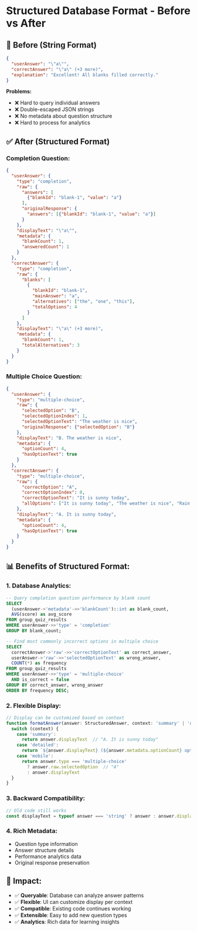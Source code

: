 # Structured Database Format - Before vs After

## 🚨 **Before (String Format)**

```json
{
  "userAnswer": "\"a\"",
  "correctAnswer": "\"a\" (+3 more)",
  "explanation": "Excellent! All blanks filled correctly."
}
```

**Problems:**
- ❌ Hard to query individual answers
- ❌ Double-escaped JSON strings
- ❌ No metadata about question structure
- ❌ Hard to process for analytics

## ✅ **After (Structured Format)**

### **Completion Question:**
```json
{
  "userAnswer": {
    "type": "completion",
    "raw": {
      "answers": [
        {"blankId": "blank-1", "value": "a"}
      ],
      "originalResponse": {
        "answers": [{"blankId": "blank-1", "value": "a"}]
      }
    },
    "displayText": "\"a\"",
    "metadata": {
      "blankCount": 1,
      "answeredCount": 1
    }
  },
  "correctAnswer": {
    "type": "completion",
    "raw": {
      "blanks": [
        {
          "blankId": "blank-1",
          "mainAnswer": "a",
          "alternatives": ["the", "one", "this"],
          "totalOptions": 4
        }
      ]
    },
    "displayText": "\"a\" (+3 more)",
    "metadata": {
      "blankCount": 1,
      "totalAlternatives": 3
    }
  }
}
```

### **Multiple Choice Question:**
```json
{
  "userAnswer": {
    "type": "multiple-choice",
    "raw": {
      "selectedOption": "B",
      "selectedOptionIndex": 1,
      "selectedOptionText": "The weather is nice",
      "originalResponse": {"selectedOption": "B"}
    },
    "displayText": "B. The weather is nice",
    "metadata": {
      "optionCount": 4,
      "hasOptionText": true
    }
  },
  "correctAnswer": {
    "type": "multiple-choice",
    "raw": {
      "correctOption": "A",
      "correctOptionIndex": 0,
      "correctOptionText": "It is sunny today",
      "allOptions": ["It is sunny today", "The weather is nice", "Rain is coming", "It's very cold"]
    },
    "displayText": "A. It is sunny today",
    "metadata": {
      "optionCount": 4,
      "hasOptionText": true
    }
  }
}
```

## 📊 **Benefits of Structured Format:**

### **1. Database Analytics:**
```sql
-- Query completion question performance by blank count
SELECT
  (userAnswer->'metadata'->>'blankCount')::int as blank_count,
  AVG(score) as avg_score
FROM group_quiz_results
WHERE userAnswer->>'type' = 'completion'
GROUP BY blank_count;

-- Find most commonly incorrect options in multiple choice
SELECT
  correctAnswer->'raw'->>'correctOptionText' as correct_answer,
  userAnswer->'raw'->>'selectedOptionText' as wrong_answer,
  COUNT(*) as frequency
FROM group_quiz_results
WHERE userAnswer->>'type' = 'multiple-choice'
  AND is_correct = false
GROUP BY correct_answer, wrong_answer
ORDER BY frequency DESC;
```

### **2. Flexible Display:**
```typescript
// Display can be customized based on context
function formatAnswer(answer: StructuredAnswer, context: 'summary' | 'detailed' | 'mobile') {
  switch (context) {
    case 'summary':
      return answer.displayText  // "A. It is sunny today"
    case 'detailed':
      return `${answer.displayText} (${answer.metadata.optionCount} options)`
    case 'mobile':
      return answer.type === 'multiple-choice'
        ? answer.raw.selectedOption  // "A"
        : answer.displayText
  }
}
```

### **3. Backward Compatibility:**
```typescript
// Old code still works
const displayText = typeof answer === 'string' ? answer : answer.displayText
```

### **4. Rich Metadata:**
- Question type information
- Answer structure details
- Performance analytics data
- Original response preservation

## 🚀 **Impact:**

- ✅ **Queryable**: Database can analyze answer patterns
- ✅ **Flexible**: UI can customize display per context
- ✅ **Compatible**: Existing code continues working
- ✅ **Extensible**: Easy to add new question types
- ✅ **Analytics**: Rich data for learning insights